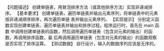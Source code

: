 【问题描述】
创建单链表，用冒泡排序方法（或其他排序方法）实现非递减排序。
【基本要求】
创建单链表，遍历单链表并输出元素序列，将单链表中的元素按非递减顺序排序，再次遍历单链
表并输出元素序列。
【实现提示】
分别定义函数实现创建单链表、遍历单链表并输出和排序过程。程序运行时，首先在 main 函数
中调用创建单链表的函数，然后调用遍历单链表（包含对元素的输出）的函数，再调用排序函数，最
后再调用遍历单链表（包含对元素的输出）的函数观察是否实现了排序运算。
【测试数据】
自行设计，输入的数据序列应该是无序的。